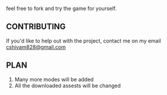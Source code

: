 
feel free to fork and try the game for yourself.

## CONTRIBUTING
If you'd like to help out with the project, contact me on my email cshivam828@gmail.com


## PLAN
1) Many more modes will be added
2) All the downloaded assests will be changed
